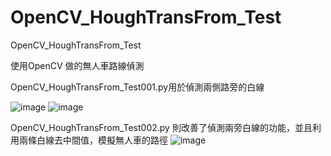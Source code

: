 # OpenCV_HoughTransFrom_Test
OpenCV_HoughTransFrom_Test

使用OpenCV 做的無人車路線偵測

OpenCV_HoughTransFrom_Test001.py用於偵測兩側路旁的白線

![image](https://user-images.githubusercontent.com/71837857/203112866-0f09f358-d71f-4c04-8568-d00c710ba1ba.png)
![image](https://user-images.githubusercontent.com/71837857/203112537-1bcbdd10-652a-4cce-a71e-b6266e059164.png)

OpenCV_HoughTransFrom_Test002.py 則改善了偵測兩旁白線的功能，並且利用兩條白線去中間值，模擬無人車的路徑
![image](https://user-images.githubusercontent.com/71837857/203112816-dce463af-3627-41bd-bd5a-e1467b673504.png)


